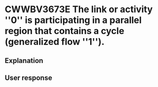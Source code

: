 # CWWBV3673E The link or activity ''0'' is participating in a parallel region that contains a cycle (generalized flow ''1'').

## Explanation

## User response
